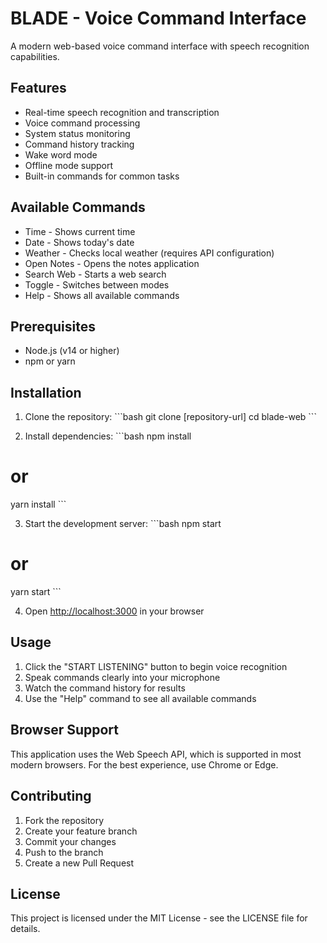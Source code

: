 # BLADE - Voice Command Interface

A modern web-based voice command interface with speech recognition capabilities.

## Features

- Real-time speech recognition and transcription
- Voice command processing
- System status monitoring
- Command history tracking
- Wake word mode
- Offline mode support
- Built-in commands for common tasks

## Available Commands

- Time - Shows current time
- Date - Shows today's date
- Weather - Checks local weather (requires API configuration)
- Open Notes - Opens the notes application
- Search Web - Starts a web search
- Toggle - Switches between modes
- Help - Shows all available commands

## Prerequisites

- Node.js (v14 or higher)
- npm or yarn

## Installation

1. Clone the repository:
\`\`\`bash
git clone [repository-url]
cd blade-web
\`\`\`

2. Install dependencies:
\`\`\`bash
npm install
# or
yarn install
\`\`\`

3. Start the development server:
\`\`\`bash
npm start
# or
yarn start
\`\`\`

4. Open [http://localhost:3000](http://localhost:3000) in your browser

## Usage

1. Click the "START LISTENING" button to begin voice recognition
2. Speak commands clearly into your microphone
3. Watch the command history for results
4. Use the "Help" command to see all available commands

## Browser Support

This application uses the Web Speech API, which is supported in most modern browsers. For the best experience, use Chrome or Edge.

## Contributing

1. Fork the repository
2. Create your feature branch
3. Commit your changes
4. Push to the branch
5. Create a new Pull Request

## License

This project is licensed under the MIT License - see the LICENSE file for details. 